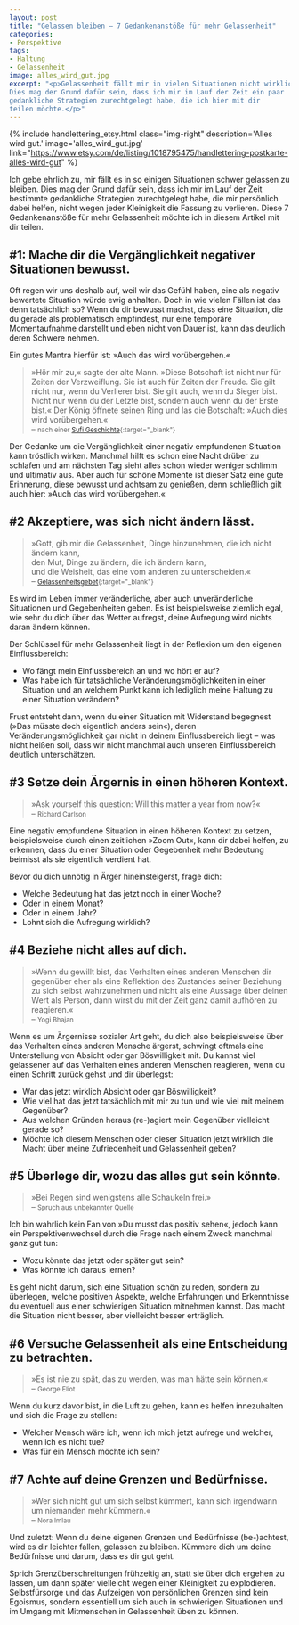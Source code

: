 ```yaml
---
layout: post
title: "Gelassen bleiben – 7 Gedankenanstöße für mehr Gelassenheit"
categories:
- Perspektive
tags:
- Haltung
- Gelassenheit
image: alles_wird_gut.jpg
excerpt: "<p>Gelassenheit fällt mir in vielen Situationen nicht wirklich leicht.
Dies mag der Grund dafür sein, dass ich mir im Lauf der Zeit ein paar
gedankliche Strategien zurechtgelegt habe, die ich hier mit dir
teilen möchte.</p>"
---
```


{% include handlettering_etsy.html
  class="img-right"
  description='Alles wird gut.'
  image='alles_wird_gut.jpg'
  link="https://www.etsy.com/de/listing/1018795475/handlettering-postkarte-alles-wird-gut"
%}

Ich gebe ehrlich zu, mir fällt es in so einigen Situationen schwer gelassen zu
bleiben. Dies mag der Grund dafür sein, dass ich mir im Lauf der Zeit bestimmte
gedankliche Strategien zurechtgelegt habe, die mir persönlich dabei helfen,
nicht wegen jeder Kleinigkeit die Fassung zu verlieren. Diese 7 Gedankenanstöße
für mehr Gelassenheit möchte ich in diesem Artikel mit dir teilen.

## #1: Mache dir die Vergänglichkeit negativer Situationen bewusst.

Oft regen wir uns deshalb auf, weil wir das Gefühl haben, eine als negativ
bewertete Situation würde ewig anhalten. Doch in wie vielen Fällen ist das denn
tatsächlich so? Wenn du dir bewusst machst, dass eine Situation, die du gerade
als problematisch empfindest, nur eine temporäre Momentaufnahme darstellt und
eben nicht von Dauer ist, kann das deutlich deren Schwere nehmen.

Ein gutes Mantra hierfür ist: »Auch das wird vorübergehen.«

>»Hör mir zu,« sagte der alte Mann. »Diese Botschaft ist nicht nur für Zeiten
der Verzweiflung. Sie ist auch für Zeiten der Freude. Sie gilt nicht nur, wenn
du Verlierer bist. Sie gilt auch, wenn du Sieger bist. Nicht nur wenn du der
Letzte bist, sondern auch wenn du der Erste bist.« Der König öffnete seinen Ring
und las die Botschaft: »Auch dies wird vorübergehen.«<br/>
– <small>nach einer [Sufi Geschichte](https://thismindfullife.de/auch-dies-wird-voruebergehen-eine-sufi-geschichte/){:target="\_blank"}</small>

Der Gedanke um die Vergänglichkeit einer negativ empfundenen Situation kann
tröstlich wirken. Manchmal hilft es schon eine Nacht drüber zu schlafen und am
nächsten Tag sieht alles schon wieder weniger schlimm und ultimativ aus. Aber
auch für schöne Momente ist dieser Satz eine gute Erinnerung, diese bewusst und
achtsam zu genießen, denn schließlich gilt auch hier: »Auch das wird
vorübergehen.«

## #2 Akzeptiere, was sich nicht ändern lässt.

>»Gott, gib mir die Gelassenheit, Dinge hinzunehmen, die ich nicht ändern kann,<br/>
den Mut, Dinge zu ändern, die ich ändern kann,<br/>
und die Weisheit, das eine vom anderen zu unterscheiden.«<br/>
– <small>[Gelassenheitsgebet](https://de.wikipedia.org/wiki/Gelassenheitsgebet){:target="\_blank"}</small>

Es wird im Leben immer veränderliche, aber auch unveränderliche Situationen und
Gegebenheiten geben. Es ist beispielsweise ziemlich egal, wie sehr du dich über
das Wetter aufregst, deine Aufregung wird nichts daran ändern können.

Der Schlüssel für mehr Gelassenheit liegt in der Reflexion um den eigenen
Einflussbereich:

* Wo fängt mein Einflussbereich an und wo hört er auf?
* Was habe ich für tatsächliche Veränderungsmöglichkeiten in einer Situation und
an welchem Punkt kann ich lediglich meine Haltung zu einer Situation verändern?

Frust entsteht dann, wenn du einer Situation mit Widerstand begegnest (»Das
müsste doch eigentlich anders sein«), deren Veränderungsmöglichkeit gar nicht in
deinem Einflussbereich liegt – was nicht heißen soll, dass wir nicht manchmal
auch unseren Einflussbereich deutlich unterschätzen.

## #3 Setze dein Ärgernis in einen höheren Kontext.

>»Ask yourself this question: Will this matter a year from now?«<br/>
– <small>Richard Carlson</small>

Eine negativ empfundene Situation in einen höheren Kontext zu setzen,
beispielsweise durch einen zeitlichen »Zoom Out«, kann dir dabei helfen, zu
erkennen, dass du einer Situation oder Gegebenheit mehr Bedeutung beimisst als
sie eigentlich verdient hat.

Bevor du dich unnötig in Ärger hineinsteigerst, frage dich:

* Welche Bedeutung hat das jetzt noch in einer Woche?
* Oder in einem Monat?
* Oder in einem Jahr?
* Lohnt sich die Aufregung wirklich?

## #4 Beziehe nicht alles auf dich.

>»Wenn du gewillt bist, das Verhalten eines anderen Menschen dir gegenüber eher
als eine Reflektion des Zustandes seiner Beziehung zu sich selbst wahrzunehmen
und nicht als eine Aussage über deinen Wert als Person, dann wirst du mit der
Zeit ganz damit aufhören zu reagieren.«<br/>
– <small>Yogi Bhajan</small>

Wenn es um Ärgernisse sozialer Art geht, du dich also beispielsweise über das
Verhalten eines anderen Mensche ärgerst, schwingt oftmals eine Unterstellung von
Absicht oder gar Böswilligkeit mit. Du kannst viel gelassener auf das Verhalten
eines anderen Menschen reagieren, wenn du einen Schritt zurück gehst und dir
überlegst:

* War das jetzt wirklich Absicht oder gar Böswilligkeit?
* Wie viel hat das jetzt tatsächlich mit mir zu tun und wie viel mit meinem
Gegenüber?
* Aus welchen Gründen heraus (re-)agiert mein Gegenüber vielleicht gerade so?
* Möchte ich diesem Menschen oder dieser Situation jetzt wirklich die Macht über
meine Zufriedenheit und Gelassenheit geben?

## #5 Überlege dir, wozu das alles gut sein könnte.

>»Bei Regen sind wenigstens alle Schaukeln frei.»<br/>
– <small>Spruch aus unbekannter Quelle</small>

Ich bin wahrlich kein Fan von »Du musst das positiv sehen«, jedoch kann ein Perspektivenwechsel durch die Frage nach einem Zweck manchmal ganz gut tun:

* Wozu könnte das jetzt oder später gut sein?
* Was könnte ich daraus lernen?

Es geht nicht darum, sich eine Situation schön zu reden, sondern zu überlegen,
welche positiven Aspekte, welche Erfahrungen und Erkenntnisse du eventuell aus
einer schwierigen Situation mitnehmen kannst. Das macht die Situation nicht
besser, aber vielleicht besser erträglich.

## #6 Versuche Gelassenheit als eine Entscheidung zu betrachten.

>»Es ist nie zu spät, das zu werden, was man hätte sein können.«<br/>
– <small>George Eliot</small>

Wenn du kurz davor bist, in die Luft zu gehen, kann es helfen innezuhalten und
sich die Frage zu stellen:

* Welcher Mensch wäre ich, wenn ich mich jetzt aufrege und welcher, wenn ich es
nicht tue?
* Was für ein Mensch möchte ich sein?

## #7 Achte auf deine Grenzen und Bedürfnisse.

>»Wer sich nicht gut um sich selbst kümmert, kann sich irgendwann um niemanden
mehr kümmern.«<br/>
– <small>Nora Imlau</small>

Und zuletzt: Wenn du deine eigenen Grenzen und Bedürfnisse (be-)achtest, wird es
dir leichter fallen, gelassen zu bleiben. Kümmere dich um deine Bedürfnisse und
darum, dass es dir gut geht.

Sprich Grenzüberschreitungen frühzeitig an, statt sie über dich ergehen zu
lassen, um dann später vielleicht wegen einer Kleinigkeit zu explodieren.
Selbstfürsorge und das Aufzeigen von persönlichen Grenzen sind kein Egoismus,
sondern essentiell um sich auch in schwierigen Situationen und im Umgang mit
Mitmenschen in Gelassenheit üben zu können.
